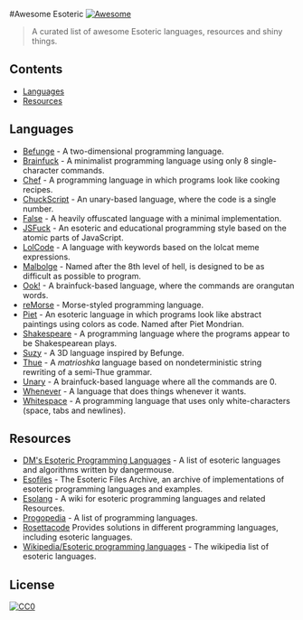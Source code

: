 #Awesome Esoteric [![Awesome](https://cdn.rawgit.com/sindresorhus/awesome/d7305f38d29fed78fa85652e3a63e154dd8e8829/media/badge.svg)](https://github.com/sindresorhus/awesome)

>A curated list of awesome Esoteric languages, resources and shiny things.

## Contents
* [Languages](#languages)
* [Resources](#resources)


## Languages

* [Befunge](https://esolangs.org/wiki/Befunge) - A two-dimensional programming language.
* [Brainfuck](https://esolangs.org/wiki/Brainfuck) - A minimalist programming language using only 8 single-character commands.
* [Chef](http://www.dangermouse.net/esoteric/chef.html) - A programming language in which programs look like cooking recipes.
* [ChuckScript](https://github.com/angrykoala/chuckscript) - An unary-based language, where the code is a single number.
* [False](http://strlen.com/false-language) - A heavily offuscated language with a minimal implementation.
* [JSFuck](https://github.com/aemkei/jsfuck) - An esoteric and educational programming style based on the atomic parts of JavaScript.
* [LolCode](http://lolcode.org) - A language with keywords based on the lolcat meme expressions.
* [Malbolge](http://www.lscheffer.com/malbolge.shtml) - Named after the 8th level of hell, is designed to be as difficult as possible to program.
* [Ook!](http://www.dangermouse.net/esoteric/ook.html) - A brainfuck-based language, where the commands are orangutan words.
* [reMorse](http://esolangs.org/wiki/reMorse) - Morse-styled programming language.
* [Piet](http://www.dangermouse.net/esoteric/piet.html) -  An esoteric language in which programs look like abstract paintings using colors as code. Named after Piet Mondrian.
* [Shakespeare](http://shakespearelang.sourceforge.net) - A programming language where the programs appear to be Shakespearean plays.
* [Suzy](https://github.com/gvx/suzy) - A 3D language inspired by Befunge.
* [Thue](https://github.com/jcolag/Thue) - A _matrioshka_ language based on nondeterministic string rewriting of a semi-Thue grammar.
* [Unary](https://esolangs.org/wiki/Unary) - A brainfuck-based language where all the commands are 0.
* [Whenever](http://www.dangermouse.net/esoteric/whenever.html) - A language that does things whenever it wants.
* [Whitespace](http://web.archive.org/web/20150623025348/http://compsoc.dur.ac.uk/whitespace) - A programming language that uses only white-characters (space, tabs and newlines).

## Resources

* [DM's Esoteric Programming Languages](http://www.dangermouse.net/esoteric) - A list of esoteric languages and algorithms written by dangermouse. 
* [Esofiles](https://github.com/graue/esofiles) - The Esoteric Files Archive, an archive of implementations of esoteric programming languages and examples.
* [Esolang](https://esolangs.org) - A wiki for esoteric programming languages and related Resources.
* [Progopedia](http://progopedia.com/paradigm/esoteric) - A list of programming languages.
* [Rosettacode](http://rosettacode.org/wiki/Rosetta_Code) Provides solutions in different programming languages, including esoteric languages.
* [Wikipedia/Esoteric programming languages](https://en.wikipedia.org/wiki/Esoteric_programming_language) - The wikipedia list of esoteric languages.


## License

[![CC0](http://mirrors.creativecommons.org/presskit/buttons/88x31/svg/cc-zero.svg)](https://creativecommons.org/publicdomain/zero/1.0)
